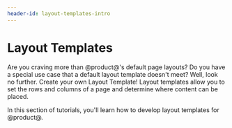 ```yaml
---
header-id: layout-templates-intro
---
```


# Layout Templates

Are you craving more than @product@'s default page layouts? Do you have a 
special use case that a default layout template doesn't meet? Well, look no 
further. Create your own Layout Template! Layout templates allow you to set
the rows and columns of a page and determine where content can be placed.

In this section of tutorials, you'll learn how to develop layout templates for 
@product@.

